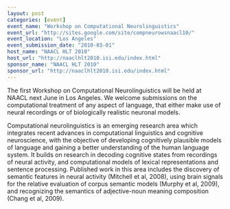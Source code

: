 ```yaml
---
layout: post
categories: [event]
event_name: "Workshop on Computational Neurolinguistics"
event_url: "http://sites.google.com/site/compneurowsnaacl10/"
event_location: "Los Angeles"
event_submission_date: "2010-03-01"
host_name: "NAACL HLT 2010"
host_url: "http://naaclhlt2010.isi.edu/index.html"
sponsor_name: "NAACL HLT 2010"
sponsor_url: "http://naaclhlt2010.isi.edu/index.html"
---
```

The first Workshop on Computational Neurolinguistics will be held at NAACL next June in Los Angeles. We welcome submissions on the computational treatment of any aspect of language, that either make use of neural recordings or of biologically realistic neuronal models.

Computational neurolinguistics is an emerging research area which integrates recent advances in computational linguistics and cognitive neuroscience, with the objective of developing cognitively plausible models of language and gaining a better understanding of the human language system. It builds on research in decoding cognitive states from recordings of neural activity, and computational models of lexical representations and sentence processing. Published work in this area includes the discovery of semantic features in neural activity (Mitchell et al, 2008), using brain signals for the relative evaluation of corpus semantic models (Murphy et al, 2009), and recognizing the semantics of adjective-noun meaning composition (Chang et al, 2009).